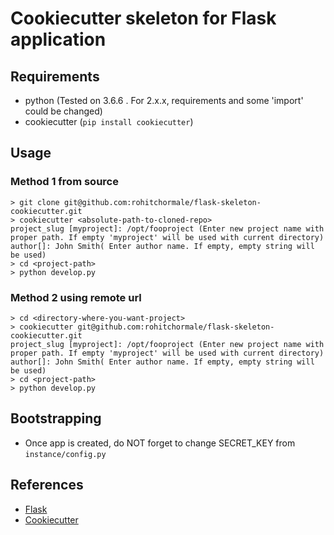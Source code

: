 # Cookiecutter skeleton for Flask application


## Requirements

- python (Tested on 3.6.6 . For 2.x.x, requirements and some 'import' could be changed)
- cookiecutter (`pip install cookiecutter`)


## Usage


### Method 1 from source

    > git clone git@github.com:rohitchormale/flask-skeleton-cookiecutter.git
    > cookiecutter <absolute-path-to-cloned-repo>
    project_slug [myproject]: /opt/fooproject (Enter new project name with proper path. If empty 'myproject' will be used with current directory)
    author[]: John Smith( Enter author name. If empty, empty string will be used)
    > cd <project-path>
    > python develop.py

### Method 2 using remote url

    > cd <directory-where-you-want-project>
    > cookiecutter git@github.com:rohitchormale/flask-skeleton-cookiecutter.git
    project_slug [myproject]: /opt/fooproject (Enter new project name with proper path. If empty 'myproject' will be used with current directory)
    author[]: John Smith( Enter author name. If empty, empty string will be used)
    > cd <project-path>
    > python develop.py


## Bootstrapping

- Once app is created, do NOT forget to change SECRET_KEY from `instance/config.py`


## References

- [Flask](http://flask.pocoo.org)
- [Cookiecutter](https://cookiecutter.readthedocs.io/en/latest/)
